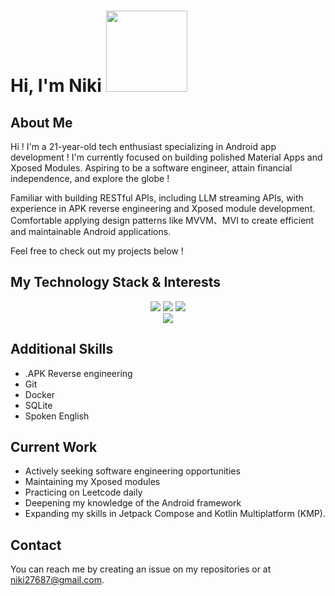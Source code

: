 # Hi, I'm Niki <img src="https://media2.giphy.com/media/v1.Y2lkPTc5MGI3NjExODdwdjQ4Z2JrMGQ2dThoampvNmtnZXFndDdydHIxaWIxZnp3dnNoZiZlcD12MV9pbnRlcm5hbF9naWZfYnlfaWQmY3Q9cw/7vSoVmxvnDAEl487Ci/giphy.gif" width="130">



## About Me

Hi ! I'm a 21-year-old tech enthusiast specializing in Android app development ! I'm currently focused on building polished Material Apps and Xposed Modules. Aspiring to be a software engineer, attain financial independence, and explore the globe !

Familiar with building RESTful APIs, including LLM streaming APIs, with experience in APK reverse engineering and Xposed module development. Comfortable applying design patterns like MVVM、MVI to create efficient and maintainable Android applications.

Feel free to check out my projects below !



## My Technology Stack & Interests



<div class="container", align="center">
   <img src="https://img.shields.io/badge/Android-3DDC84?style=for-the-badge&logo=android&logoColor=white">
   <img src="https://img.shields.io/badge/Jetpack-4285F4?style=for-the-badge&logo=jetpackcompose&logoColor=white">
   <img src="https://img.shields.io/badge/Xposed-2980B9?style=for-the-badge&logo=android&logoColor=white">
</div>


<div align="center">
    <img  src="https://github-readme-stats.vercel.app/api/top-langs/?username=niki914&layout=compact" />
</div>


## Additional Skills

- .APK Reverse engineering
- Git
- Docker
- SQLite
- Spoken English



## Current Work

- Actively seeking software engineering  opportunities
- Maintaining my Xposed modules
- Practicing on Leetcode daily
- Deepening my knowledge of the Android framework
- Expanding my skills in Jetpack Compose and Kotlin Multiplatform (KMP).



## Contact

You can reach me by creating an issue on my repositories or at niki27687@gmail.com.

